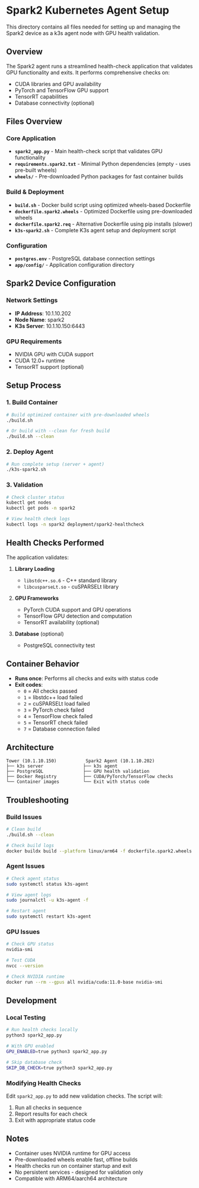 # Spark2 Kubernetes Agent Setup

This directory contains all files needed for setting up and managing the Spark2 device as a k3s agent node with GPU health validation.

## Overview

The Spark2 agent runs a streamlined health-check application that validates GPU functionality and exits. It performs comprehensive checks on:
- CUDA libraries and GPU availability
- PyTorch and TensorFlow GPU support
- TensorRT capabilities
- Database connectivity (optional)

## Files Overview

### Core Application
- **`spark2_app.py`** - Main health-check script that validates GPU functionality
- **`requirements.spark2.txt`** - Minimal Python dependencies (empty - uses pre-built wheels)
- **`wheels/`** - Pre-downloaded Python packages for fast container builds

### Build & Deployment
- **`build.sh`** - Docker build script using optimized wheels-based Dockerfile
- **`dockerfile.spark2.wheels`** - Optimized Dockerfile using pre-downloaded wheels
- **`dockerfile.spark2.req`** - Alternative Dockerfile using pip installs (slower)
- **`k3s-spark2.sh`** - Complete K3s agent setup and deployment script

### Configuration
- **`postgres.env`** - PostgreSQL database connection settings
- **`app/config/`** - Application configuration directory

## Spark2 Device Configuration

### Network Settings
- **IP Address**: 10.1.10.202
- **Node Name**: spark2
- **K3s Server**: 10.1.10.150:6443

### GPU Requirements
- NVIDIA GPU with CUDA support
- CUDA 12.0+ runtime
- TensorRT support (optional)

## Setup Process

### 1. Build Container
```bash
# Build optimized container with pre-downloaded wheels
./build.sh

# Or build with --clean for fresh build
./build.sh --clean
```

### 2. Deploy Agent
```bash
# Run complete setup (server + agent)
./k3s-spark2.sh
```

### 3. Validation
```bash
# Check cluster status
kubectl get nodes
kubectl get pods -n spark2

# View health check logs
kubectl logs -n spark2 deployment/spark2-healthcheck
```

## Health Checks Performed

The application validates:

1. **Library Loading**
   - `libstdc++.so.6` - C++ standard library
   - `libcusparseLt.so` - cuSPARSELt library

2. **GPU Frameworks**
   - PyTorch CUDA support and GPU operations
   - TensorFlow GPU detection and computation
   - TensorRT availability (optional)

3. **Database** (optional)
   - PostgreSQL connectivity test

## Container Behavior

- **Runs once**: Performs all checks and exits with status code
- **Exit codes**:
  - `0` = All checks passed
  - `1` = libstdc++ load failed
  - `2` = cuSPARSELt load failed
  - `3` = PyTorch check failed
  - `4` = TensorFlow check failed
  - `5` = TensorRT check failed
  - `7` = Database connection failed

## Architecture

```
Tower (10.1.10.150)           Spark2 Agent (10.1.10.202)
├── k3s server               ├── k3s agent
├── PostgreSQL               ├── GPU health validation
├── Docker Registry          ├── CUDA/PyTorch/TensorFlow checks
└── Container images         └── Exit with status code
```

## Troubleshooting

### Build Issues
```bash
# Clean build
./build.sh --clean

# Check build logs
docker buildx build --platform linux/arm64 -f dockerfile.spark2.wheels -t spark2 . --load
```

### Agent Issues
```bash
# Check agent status
sudo systemctl status k3s-agent

# View agent logs
sudo journalctl -u k3s-agent -f

# Restart agent
sudo systemctl restart k3s-agent
```

### GPU Issues
```bash
# Check GPU status
nvidia-smi

# Test CUDA
nvcc --version

# Check NVIDIA runtime
docker run --rm --gpus all nvidia/cuda:11.0-base nvidia-smi
```

## Development

### Local Testing
```bash
# Run health checks locally
python3 spark2_app.py

# With GPU enabled
GPU_ENABLED=true python3 spark2_app.py

# Skip database check
SKIP_DB_CHECK=true python3 spark2_app.py
```

### Modifying Health Checks
Edit `spark2_app.py` to add new validation checks. The script will:
1. Run all checks in sequence
2. Report results for each check
3. Exit with appropriate status code

## Notes

- Container uses NVIDIA runtime for GPU access
- Pre-downloaded wheels enable fast, offline builds
- Health checks run on container startup and exit
- No persistent services - designed for validation only
- Compatible with ARM64/aarch64 architecture
